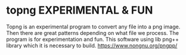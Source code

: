 # topng EXPERIMENTAL & FUN

Topng is an experimental program to convert any file into a png image. Then there are great 
patterns depending on what file we process. The program is for experimentation and fun. 
This software using lib png++ library which it is necessary to build.
https://www.nongnu.org/pngpp/



